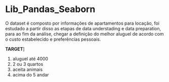 # Lib_Pandas_Seaborn
O dataset é composto por informações de apartamentos para locação, foi estudado a partir disso as etapas de data understading e data preparation, para ao fim da análise, chegar a definição do melhor aluguel de acordo com o custo estabelecido e preferências pessoais.

<strong>TARGET</strong>]

1. aluguel até 4000
2. 2 ou 3 quartos
3. aceita animais
4. acima do 5 andar
